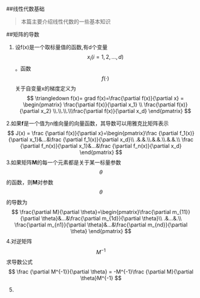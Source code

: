 ##线性代数基础
> 本篇主要介绍线性代数的一些基本知识

##矩阵的导数
1. 设f(x)是一个取标量值的函数,有d个变量$$x_i (i = 1,2,...,d)$$ 。函数$$f(\cdot)$$关于自变量x的梯度定义为
    $$
  \triangledown f(x)= grad f(x)=\frac{\partial f(x)}{\partial x} = 
  \begin{pmatrix}
  \frac{\partial f(x)}{\partial x_1} \\ \frac{\partial f(x)}{\partial x_2} \\.\\.\\.\\\frac{\partial f(x)}{\partial x_d}
  \end{pmatrix}
  $$

2.如果**f**是一个值为n维向量的向量函数，其导数可以用雅克比矩阵表示
   $$
     J(x) = \frac {\partial f(x)}{\partial x}=\begin{pmatrix}\frac {\partial f_1(x)}{\partial x_1}&...&\frac {\partial f_1(x)}{\partial x_d}\\ .&.&.\\.&.&.\\.&.&.\\ \frac {\partial f_n(x)}{\partial x_1}&...&\frac {\partial f_n(x)}{\partial x_d} \end{pmatrix}
   $$
3.如果矩阵**M**的每一个元素都是关于某一标量参数$$\theta$$的函数，则**M**对参数$$\theta$$的导数为
  $$
      \frac{\partial M}{\partial \theta}=\begin{pmatrix}\frac{\partial m_{11}}{\partial \theta}&...&\frac{\partial m_{1d}}{\partial \theta}\\
      .&...&.\\ 
 \frac{\partial m_{n1}}{\partial \theta}&...&\frac{\partial m_{nd}}{\partial \theta} \end{pmatrix}
  $$
4.对逆矩阵$$M^{-1}$$求导数公式
  $$
  \frac {\partial M^{-1}}{\partial \theta} = -M^{-1}\frac {\partial M}{\partial \theta}M^{-1}
  $$

5. 